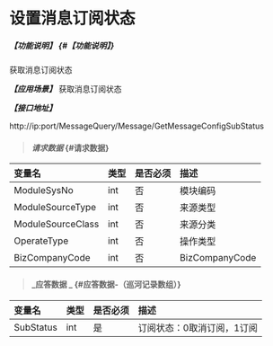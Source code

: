 # 设置消息订阅状态

##### _【功能说明】_ {#【功能说明】}

获取消息订阅状态

_**【应用场景】**_
获取消息订阅状态


_**【接口地址】**_

http://ip:port/MessageQuery/Message/GetMessageConfigSubStatus

> #### _请求数据_ {#请求数据}

| 变量名 | 类型 | 是否必须 | 描述 |
| :--- | :--- | :--- | :--- |
| ModuleSysNo | int | 否 | 模块编码 |
| ModuleSourceType | int | 否 | 来源类型 |
| ModuleSourceClass | int | 否 | 来源分类 |
| OperateType | int | 否 | 操作类型 |
| BizCompanyCode | int | 否| BizCompanyCode |


> #### _应答数据 _ {#应答数据-（巡河记录数组）}

| 变量名 | 类型 | 是否必须 | 描述 |
| :--- | :--- | :--- | :--- |
| SubStatus | int | 是| 订阅状态：0取消订阅，1订阅 |




